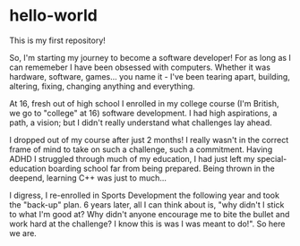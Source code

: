 # hello-world
This is my first repository!

So, I'm starting my journey to become a software developer! For as long as I can rememeber I have been obsessed with computers. Whether it was hardware, software, games... you name it - I've been tearing apart, building, altering, fixing, changing anything and everything.

At 16, fresh out of high school I enrolled in my college course (I'm British, we go to "college" at 16) software development. I had high aspirations, a path, a vision; but I didn't really understand what challenges lay ahead.

I dropped out of my course after just 2 months! I really wasn't in the correct frame of mind to take on such a challenge, such a commitment. Having ADHD I struggled through much of my education, I had just left my special-education boarding school far from being prepared. Being thrown in the deepend, learning C++ was just to much...  

I digress, I re-enrolled in Sports Development the following year and took the "back-up" plan. 6 years later, all I can think about is, "why didn't I stick to what I'm good at? Why didn't anyone encourage me to bite the bullet and work hard at the challenge? I know this is was I was meant to do!". So here we are.
